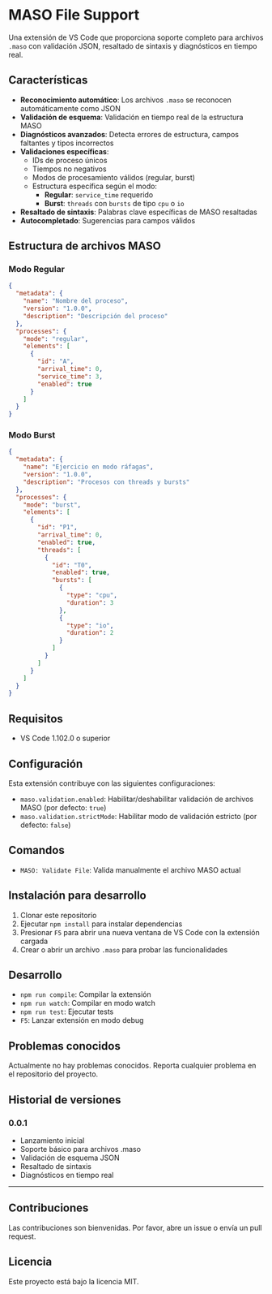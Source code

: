 # MASO File Support

Una extensión de VS Code que proporciona soporte completo para archivos `.maso` con validación JSON, resaltado de sintaxis y diagnósticos en tiempo real.

## Características

- **Reconocimiento automático**: Los archivos `.maso` se reconocen automáticamente como JSON
- **Validación de esquema**: Validación en tiempo real de la estructura MASO
- **Diagnósticos avanzados**: Detecta errores de estructura, campos faltantes y tipos incorrectos
- **Validaciones específicas**:
  - IDs de proceso únicos
  - Tiempos no negativos
  - Modos de procesamiento válidos (regular, burst)
  - Estructura específica según el modo:
    - **Regular**: `service_time` requerido
    - **Burst**: `threads` con `bursts` de tipo `cpu` o `io`
- **Resaltado de sintaxis**: Palabras clave específicas de MASO resaltadas
- **Autocompletado**: Sugerencias para campos válidos

## Estructura de archivos MASO

### Modo Regular

```json
{
  "metadata": {
    "name": "Nombre del proceso",
    "version": "1.0.0",
    "description": "Descripción del proceso"
  },
  "processes": {
    "mode": "regular",
    "elements": [
      {
        "id": "A",
        "arrival_time": 0,
        "service_time": 3,
        "enabled": true
      }
    ]
  }
}
```

### Modo Burst

```json
{
  "metadata": {
    "name": "Ejercicio en modo ráfagas",
    "version": "1.0.0",
    "description": "Procesos con threads y bursts"
  },
  "processes": {
    "mode": "burst",
    "elements": [
      {
        "id": "P1",
        "arrival_time": 0,
        "enabled": true,
        "threads": [
          {
            "id": "T0",
            "enabled": true,
            "bursts": [
              {
                "type": "cpu",
                "duration": 3
              },
              {
                "type": "io",
                "duration": 2
              }
            ]
          }
        ]
      }
    ]
  }
}
```

## Requisitos

- VS Code 1.102.0 o superior

## Configuración

Esta extensión contribuye con las siguientes configuraciones:

- `maso.validation.enabled`: Habilitar/deshabilitar validación de archivos MASO (por defecto: `true`)
- `maso.validation.strictMode`: Habilitar modo de validación estricto (por defecto: `false`)

## Comandos

- `MASO: Validate File`: Valida manualmente el archivo MASO actual

## Instalación para desarrollo

1. Clonar este repositorio
2. Ejecutar `npm install` para instalar dependencias
3. Presionar `F5` para abrir una nueva ventana de VS Code con la extensión cargada
4. Crear o abrir un archivo `.maso` para probar las funcionalidades

## Desarrollo

- `npm run compile`: Compilar la extensión
- `npm run watch`: Compilar en modo watch
- `npm run test`: Ejecutar tests
- `F5`: Lanzar extensión en modo debug

## Problemas conocidos

Actualmente no hay problemas conocidos. Reporta cualquier problema en el repositorio del proyecto.

## Historial de versiones

### 0.0.1

- Lanzamiento inicial
- Soporte básico para archivos .maso
- Validación de esquema JSON
- Resaltado de sintaxis
- Diagnósticos en tiempo real

---

## Contribuciones

Las contribuciones son bienvenidas. Por favor, abre un issue o envía un pull request.

## Licencia

Este proyecto está bajo la licencia MIT.
